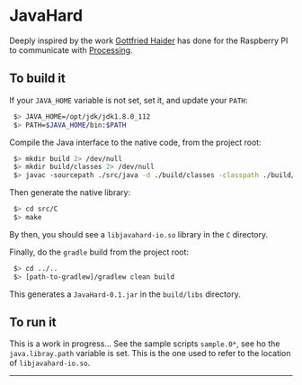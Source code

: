 # JavaHard

Deeply inspired by the work [Gottfried Haider](https://github.com/gohai/processing) has done for the Raspberry PI to communicate with [Processing](http://processing.org).

## To build it
If your `JAVA_HOME` variable is not set, set it, and update your `PATH`:
```bash
 $> JAVA_HOME=/opt/jdk/jdk1.8.0_112
 $> PATH=$JAVA_HOME/bin:$PATH
```
Compile the Java interface to the native code, from the project root:
```bash
 $> mkdir build 2> /dev/null
 $> mkdir build/classes 2> /dev/null
 $> javac -sourcepath ./src/java -d ./build/classes -classpath ./build/classes -g ./src/java/jhard/io/JHardNativeInterface.java
```
Then generate the native library:
```bash
 $> cd src/C
 $> make
```
By then, you should see a `libjavahard-io.so` library in the `C` directory.

Finally, do the `gradle` build from the project root:
```bash
 $> cd ../..
 $> [path-to-gradlew]/gradlew clean build
```
This generates a `JavaHard-0.1.jar` in the `build/libs` directory.

## To run it
This is a work in progress... See the sample scripts `sample.0*`, see ho the `java.libray.path` variable is set.
This is the one used to refer to the location of `libjavahard-io.so`.

---
